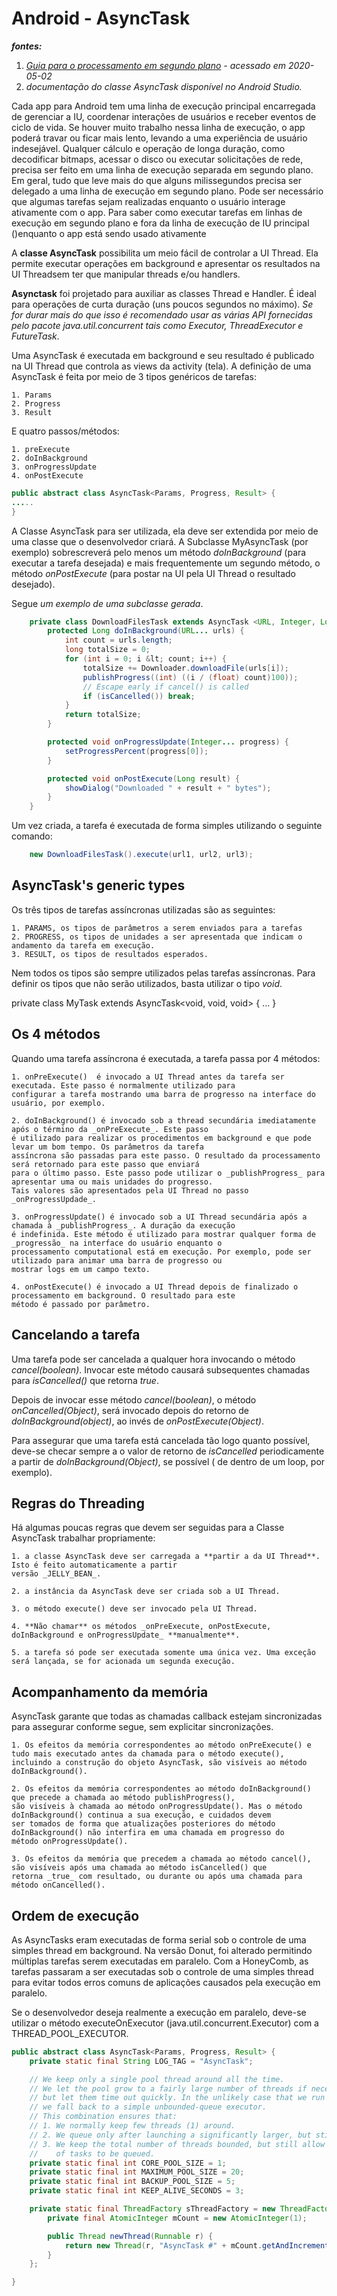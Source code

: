 # Android - AsyncTask

***fontes:***
1. _[Guia para o processamento em segundo plano](https://developer.android.com/guide/background#challenges_in_background_processing) - acessado em 2020-05-02_
2. _documentação do classe AsyncTask disponível no Android Studio._

Cada app para Android tem uma linha de execução principal encarregada de gerenciar a IU, coordenar interações de usuários e receber eventos de ciclo de vida. Se houver muito trabalho nessa linha de execução, o app poderá travar ou ficar mais lento, levando a uma experiência de usuário indesejável. Qualquer cálculo e operação de longa duração, como decodificar bitmaps, acessar o disco ou executar solicitações de rede, precisa ser feito em uma linha de execução separada em segundo plano. Em geral, tudo que leve mais do que alguns milissegundos precisa ser delegado a uma linha de execução em segundo plano. Pode ser necessário que algumas tarefas sejam realizadas enquanto o usuário interage ativamente com o app. Para saber como executar tarefas em linhas de execução em segundo plano e fora da linha de execução de IU principal ()enquanto o app está sendo usado ativamente

A **classe AsyncTask** possibilita um meio fácil de controlar a UI Thread. Ela permite executar operações em background e apresentar os resultados na UI Threadsem ter que manipular threads e/ou handlers.

**Asynctask** foi projetado para auxiliar as classes Thread e Handler. É ideal para operações de curta duração (uns poucos segundos no máximo). _Se for durar mais do que isso é recomendado usar as várias API fornecidas pelo pacote java.util.concurrent tais como Executor, ThreadExecutor e FutureTask_.

Uma AsyncTask é executada em background e seu resultado é publicado na UI Thread que controla as views da activity (tela). 
A definição de uma AsyncTask é feita por meio de 3 tipos genéricos de tarefas:

	1. Params
	2. Progress
	3. Result
	
E quatro passos/métodos:

	1. preExecute
	2. doInBackground
	3. onProgressUpdate
	4. onPostExecute


```java
public abstract class AsyncTask<Params, Progress, Result> { 
.....
}
```
A Classe AsyncTask para ser utilizada, ela deve ser extendida por meio de uma classe que o desenvolvedor criará.
A Subclasse MyAsyncTask (por exemplo) sobrescreverá pelo menos um método _doInBackground_ (para executar a tarefa desejada) e mais frequentemente um segundo método, o método _onPostExecute_ (para postar na UI pela UI Thread o resultado desejado).


Segue _um exemplo de uma subclasse gerada_.

```java
	private class DownloadFilesTask extends AsyncTask <URL, Integer, Long>; {
		protected Long doInBackground(URL... urls) {
			int count = urls.length;
			long totalSize = 0;
			for (int i = 0; i &lt; count; i++) {
				totalSize += Downloader.downloadFile(urls[i]);
				publishProgress((int) ((i / (float) count)100));
				// Escape early if cancel() is called
				if (isCancelled()) break;
			}
			return totalSize;
		}

		protected void onProgressUpdate(Integer... progress) {
			setProgressPercent(progress[0]);
		}

		protected void onPostExecute(Long result) {
			showDialog("Downloaded " + result + " bytes");
		}
	}
```

Um vez criada, a tarefa é executada de forma simples utilizando o seguinte comando:

```java
	new DownloadFilesTask().execute(url1, url2, url3);
```
 
 ## AsyncTask's generic types
 
Os três tipos de tarefas assíncronas utilizadas são as seguintes:


	1. PARAMS, os tipos de parâmetros a serem enviados para a tarefas
	2. PROGRESS, os tipos de unidades a ser apresentada que indicam o andamento da tarefa em execução.
	3. RESULT, os tipos de resultados esperados.


Nem todos os tipos são sempre utilizados pelas tarefas assíncronas. Para definir os tipos que não serão utilizados,
basta utilizar o tipo _void_.

private class MyTask extends AsyncTask<void, void, void> { ... }

## Os 4 métodos
Quando uma tarefa assíncrona é executada, a tarefa passa por 4 métodos:


	1. onPreExecute()  é invocado a UI Thread antes da tarefa ser executada. Este passo é normalmente utilizado para
	configurar a tarefa mostrando uma barra de progresso na interface do usuário, por exemplo.

	2. doInBackground() é invocado sob a thread secundária imediatamente após o término da _onPreExecute_. Este passo
	é utilizado para realizar os procedimentos em background e que pode levar um bom tempo. Os parâmetros da tarefa
	assíncrona são passadas para este passo. O resultado da processamento será retornado para este passo que enviará
	para o último passo. Este passo pode utilizar o _publishProgress_ para apresentar uma ou mais unidades do progresso.
	Tais valores são apresentados pela UI Thread no passo _onProgressUpdade_.

	3. onProgressUpdate() é invocado sob a UI Thread secundária após a chamada à _publishProgress_. A duração da execução 
	é indefinida. Este método é utilizado para mostrar qualquer forma de _progressão_ na interface do usuário enquanto o 
	processamento computational está em execução. Por exemplo, pode ser utilizado para animar uma barra de progresso ou 
	mostrar logs em um campo texto.

	4. onPostExecute() é invocado a UI Thread depois de finalizado o processamento em background. O resultado para este
	método é passado por parâmetro.


 ## Cancelando a tarefa

Uma tarefa pode ser cancelada a qualquer hora invocando o método _cancel(boolean)_. Invocar este método causará subsequentes
chamadas para _isCancelled()_ que retorna _true_.

Depois de invocar esse método _cancel(boolean)_, o método _onCancelled(Object)_, será invocado depois do retorno de
_doInBackground(object)_, ao invés de _onPostExecute(Object)_.

Para assegurar que uma tarefa está cancelada tão logo quanto possível, deve-se checar sempre a o valor de retorno
de _isCancelled_ periodicamente a partir de _doInBackground(Object)_, se possível ( de dentro de um loop, por exemplo).

## Regras do Threading

Há algumas poucas regras que devem ser seguidas para a Classe AsyncTask trabalhar propriamente:

	1. a classe AsyncTask deve ser carregada a **partir a da UI Thread**. Isto é feito automaticamente a partir
	versão _JELLY_BEAN_.

	2. a instância da AsyncTask deve ser criada sob a UI Thread.

	3. o método execute() deve ser invocado pela UI Thread.

	4. **Não chamar** os métodos _onPreExecute, onPostExecute, doInBackground e onProgressUpdate_ **manualmente**.

	5. a tarefa só pode ser executada somente uma única vez. Uma exceção será lançada, se for acionada um segunda execução.

## Acompanhamento da memória

AsyncTask garante que todas as chamadas callback estejam sincronizadas para assegurar conforme segue, sem explicitar sincronizações.


	1. Os efeitos da memória correspondentes ao método onPreExecute() e tudo mais executado antes da chamada para o método execute(),
	incluindo a construção do objeto AsyncTask, são visíveis ao método doInBackground().

	2. Os efeitos da memória correspondentes ao método doInBackground() que precede a chamada ao método publishProgress(),
	são visíveis à chamada ao método onProgressUpdate(). Mas o método doInBackground() continua a sua execução, e cuidados devem
	ser tomados de forma que atualizações posteriores do método doInBackground() não interfira em uma chamada em progresso do
	método onProgressUpdate().

	3. Os efeitos da memória que precedem a chamada ao método cancel(), são visíveis após uma chamada ao método isCancelled() que
	retorna _true_ com resultado, ou durante ou após uma chamada para método onCancelled().


## Ordem de execução

As AsyncTasks eram executadas de forma serial sob o controle de uma simples thread em background.
Na versão Donut, foi alterado permitindo múltiplas tarefas serem executadas em paralelo.
Com a HoneyComb, as tarefas passaram a ser executadas sob o controle de uma simples thread para evitar todos erros comuns de aplicações
causados pela execução em paralelo.

Se o desenvolvedor deseja realmente a execução em paralelo, deve-se utilizar o método executeOnExecutor (java.util.concurrent.Executor)
com  a THREAD_POOL_EXECUTOR.

```java 
public abstract class AsyncTask<Params, Progress, Result> {
    private static final String LOG_TAG = "AsyncTask";

    // We keep only a single pool thread around all the time.
    // We let the pool grow to a fairly large number of threads if necessary,
    // but let them time out quickly. In the unlikely case that we run out of threads,
    // we fall back to a simple unbounded-queue executor.
    // This combination ensures that:
    // 1. We normally keep few threads (1) around.
    // 2. We queue only after launching a significantly larger, but still bounded, set of threads.
    // 3. We keep the total number of threads bounded, but still allow an unbounded set
    //    of tasks to be queued.
    private static final int CORE_POOL_SIZE = 1;
    private static final int MAXIMUM_POOL_SIZE = 20;
    private static final int BACKUP_POOL_SIZE = 5;
    private static final int KEEP_ALIVE_SECONDS = 3;

    private static final ThreadFactory sThreadFactory = new ThreadFactory() {
        private final AtomicInteger mCount = new AtomicInteger(1);

        public Thread newThread(Runnable r) {
            return new Thread(r, "AsyncTask #" + mCount.getAndIncrement());
        }
    };

}
```